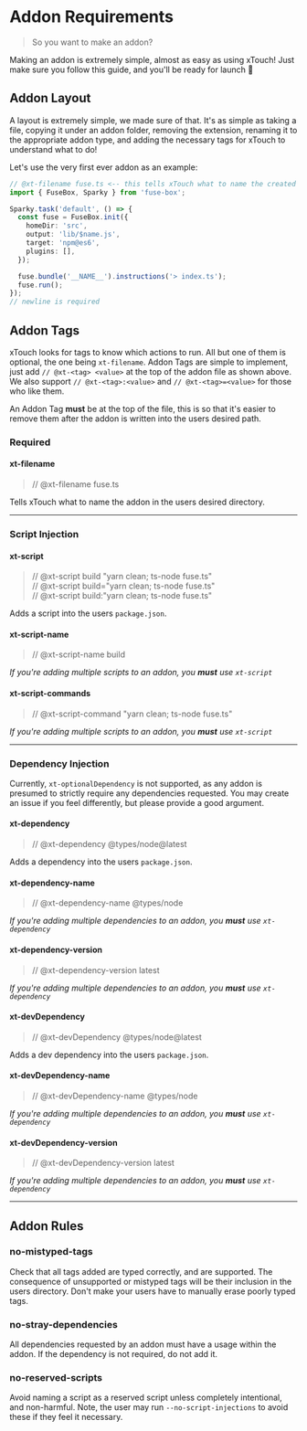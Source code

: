 # Addon Requirements

> So you want to make an addon?

Making an addon is extremely simple, almost as easy as using xTouch<!-- Shameless plug 🤫 -->! Just make sure you follow this guide, and you'll be ready for launch 🚀

## Addon Layout

A layout is extremely simple, we made sure of that. It's as simple as taking a file, copying it under an addon folder, removing the extension, renaming it to the appropriate addon type, and adding the necessary tags for xTouch to understand what to do!

Let's use the very first ever addon as an example:

```ts
// @xt-filename fuse.ts <-- this tells xTouch what to name the created file
import { FuseBox, Sparky } from 'fuse-box';

Sparky.task('default', () => {
  const fuse = FuseBox.init({
    homeDir: 'src',
    output: 'lib/$name.js',
    target: 'npm@es6',
    plugins: [],
  });

  fuse.bundle('__NAME__').instructions('> index.ts');
  fuse.run();
});
// newline is required
```

## Addon Tags

xTouch looks for tags to know which actions to run. All but one of them is optional, the one being `xt-filename`. Addon Tags are simple to implement, just add `// @xt-<tag> <value>` at the top of the addon file as shown above. We also support `// @xt-<tag>:<value>` and `// @xt-<tag>=<value>` for those who like them.

An Addon Tag **must** be at the top of the file, this is so that it's easier to remove them after the addon is written into the users desired path.

### Required

#### xt-filename

> // @xt-filename fuse.ts

Tells xTouch what to name the addon in the users desired directory.

---

### Script Injection

#### xt-script

> // @xt-script build "yarn clean; ts-node fuse.ts" </br>
> // @xt-script build="yarn clean; ts-node fuse.ts" </br>
> // @xt-script build:"yarn clean; ts-node fuse.ts"

Adds a script into the users `package.json`.

#### xt-script-name

> // @xt-script-name build

_If you're adding multiple scripts to an addon, you **must** use `xt-script`_

#### xt-script-commands

> // @xt-script-command "yarn clean; ts-node fuse.ts"

_If you're adding multiple scripts to an addon, you **must** use `xt-script`_

---

### Dependency Injection

Currently, `xt-optionalDependency` is not supported, as any addon is presumed to strictly require any dependencies requested. You may create an issue if you feel differently, but please provide a good argument.

#### xt-dependency

> // @xt-dependency @types/node@latest

Adds a dependency into the users `package.json`.

#### xt-dependency-name

> // @xt-dependency-name @types/node

_If you're adding multiple dependencies to an addon, you **must** use `xt-dependency`_

#### xt-dependency-version

> // @xt-dependency-version latest

_If you're adding multiple dependencies to an addon, you **must** use `xt-dependency`_

#### xt-devDependency

> // @xt-devDependency @types/node@latest

Adds a dev dependency into the users `package.json`.

#### xt-devDependency-name

> // @xt-devDependency-name @types/node

_If you're adding multiple dependencies to an addon, you **must** use `xt-dependency`_

#### xt-devDependency-version

> // @xt-devDependency-version latest

_If you're adding multiple dependencies to an addon, you **must** use `xt-dependency`_

---

## Addon Rules

### no-mistyped-tags

Check that all tags added are typed correctly, and are supported. The consequence of unsupported or mistyped tags will be their inclusion in the users directory. Don't make your users have to manually erase poorly typed tags.

### no-stray-dependencies

All dependencies requested by an addon must have a usage within the addon. If the dependency is not required, do not add it.

### no-reserved-scripts

Avoid naming a script as a reserved script unless completely intentional, and non-harmful. Note, the user may run `--no-script-injections` to avoid these if they feel it necessary.
